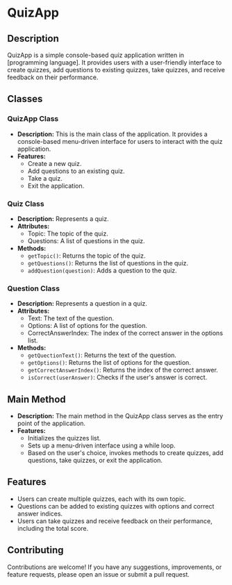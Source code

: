 
<!DOCTYPE html>
<html lang="en">
<head>
  <meta charset="UTF-8">
  <meta name="viewport" content="width=device-width, initial-scale=1.0">
  <title>QuizApp</title>
</head>
<body>

<h1>QuizApp</h1>

<h2>Description</h2>

<p>QuizApp is a simple console-based quiz application written in [programming language]. It provides users with a user-friendly interface to create quizzes, add questions to existing quizzes, take quizzes, and receive feedback on their performance.</p>

<h2>Classes</h2>

<h3>QuizApp Class</h3>

<ul>
  <li><strong>Description:</strong> This is the main class of the application. It provides a console-based menu-driven interface for users to interact with the quiz application.</li>
  <li><strong>Features:</strong>
    <ul>
      <li>Create a new quiz.</li>
      <li>Add questions to an existing quiz.</li>
      <li>Take a quiz.</li>
      <li>Exit the application.</li>
    </ul>
  </li>
</ul>

<h3>Quiz Class</h3>

<ul>
  <li><strong>Description:</strong> Represents a quiz.</li>
  <li><strong>Attributes:</strong>
    <ul>
      <li>Topic: The topic of the quiz.</li>
      <li>Questions: A list of questions in the quiz.</li>
    </ul>
  </li>
  <li><strong>Methods:</strong>
    <ul>
      <li><code>getTopic()</code>: Returns the topic of the quiz.</li>
      <li><code>getQuestions()</code>: Returns the list of questions in the quiz.</li>
      <li><code>addQuestion(question)</code>: Adds a question to the quiz.</li>
    </ul>
  </li>
</ul>

<h3>Question Class</h3>

<ul>
  <li><strong>Description:</strong> Represents a question in a quiz.</li>
  <li><strong>Attributes:</strong>
    <ul>
      <li>Text: The text of the question.</li>
      <li>Options: A list of options for the question.</li>
      <li>CorrectAnswerIndex: The index of the correct answer in the options list.</li>
    </ul>
  </li>
  <li><strong>Methods:</strong>
    <ul>
      <li><code>getQuectionText()</code>: Returns the text of the question.</li>
      <li><code>getOptions()</code>: Returns the list of options for the question.</li>
      <li><code>getCorrectAnswerIndex()</code>: Returns the index of the correct answer.</li>
      <li><code>isCorrect(userAnswer)</code>: Checks if the user's answer is correct.</li>
    </ul>
  </li>
</ul>

<h2>Main Method</h2>

<ul>
  <li><strong>Description:</strong> The main method in the QuizApp class serves as the entry point of the application.</li>
  <li><strong>Features:</strong>
    <ul>
      <li>Initializes the quizzes list.</li>
      <li>Sets up a menu-driven interface using a while loop.</li>
      <li>Based on the user's choice, invokes methods to create quizzes, add questions, take quizzes, or exit the application.</li>
    </ul>
  </li>
</ul>

<h2>Features</h2>

<ul>
  <li>Users can create multiple quizzes, each with its own topic.</li>
  <li>Questions can be added to existing quizzes with options and correct answer indices.</li>
  <li>Users can take quizzes and receive feedback on their performance, including the total score.</li>
</ul>


<h2>Contributing</h2>

<p>Contributions are welcome! If you have any suggestions, improvements, or feature requests, please open an issue or submit a pull request.</p>



</body>
</html>
